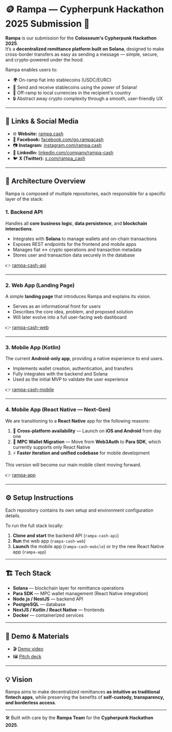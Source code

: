 # 🪙 Rampa — Cypherpunk Hackathon 2025 Submission 🚀

**Rampa** is our submission for the **Colosseum's Cypherpunk Hackathon 2025**.  
It’s a **decentralized remittance platform built on Solana**, designed to make cross-border transfers as easy as sending a message — simple, secure, and crypto-powered under the hood.

Rampa enables users to:
- 🌍 On-ramp fiat into stablecoins (USDC/EURC)
- 💸 Send and receive stablecoins using the power of Solana!
- 🏦 Off-ramp to local currencies in the recipient's country
- 🔒 Abstract away crypto complexity through a smooth, user-friendly UX

---

## 🔗 Links & Social Media

- 🌐 **Website:** [rampa.cash](https://rampa.cash)
- 📘 **Facebook:** [facebook.com/go.rampacash](https://www.facebook.com/go.rampacash)
- 📷 **Instagram:** [instagram.com/rampa.cash](https://www.instagram.com/rampa.cash)
- 💼 **LinkedIn:** [linkedin.com/company/rampa-cash](https://www.linkedin.com/company/rampa-cash/)
- 🐦 **X (Twitter):** [x.com/rampa_cash](https://x.com/rampa_cash)

---

## 🧩 Architecture Overview

Rampa is composed of multiple repositories, each responsible for a specific layer of the stack:

### **1. Backend API**
Handles all **core business logic**, **data persistence**, and **blockchain interactions**.

- Integrates with **Solana** to manage wallets and on-chain transactions  
- Exposes REST endpoints for the frontend and mobile apps  
- Manages fiat ↔ crypto operations and transaction metadata  
- Stores user and transaction data securely in the database  

👉 [rampa-cash-api](https://github.com/rampa-cash/rampa-cash-api)

---

### **2. Web App (Landing Page)**
A simple **landing page** that introduces Rampa and explains its vision.

- Serves as an informational front for users 
- Describes the core idea, problem, and proposed solution  
- Will later evolve into a full user-facing web dashboard  

👉 [rampa-cash-web](https://github.com/rampa-cash/rampa-cash-web)

---

### **3. Mobile App (Kotlin)**
The current **Android-only app**, providing a native experience to end users.

- Implements wallet creation, authentication, and transfers  
- Fully integrates with the backend and Solana  
- Used as the initial MVP to validate the user experience  

👉 [rampa-cash-mobile](https://github.com/rampa-cash/rampa-cash-mobile)

---

### **4. Mobile App (React Native — Next-Gen)**
We are transitioning to a **React Native** app for the following reasons:

1. 📱 **Cross-platform availability** — Launch on **iOS and Android** from day one  
2. 🔗 **MPC Wallet Migration** — Move from **Web3Auth** to **Para SDK**, which currently supports only React Native  
3. ⚡ **Faster iteration and unified codebase** for mobile development

This version will become our main mobile client moving forward.

👉 [rampa-app](https://github.com/rampa-cash/rampa-app)

---

## ⚙️ Setup Instructions

Each repository contains its own setup and environment configuration details.

To run the full stack locally:
1. **Clone and start** the backend API (`rampa-cash-api`)
2. **Run** the web app (`rampa-cash-web`)
3. **Launch** the mobile app (`rampa-cash-mobile`) or try the new React Native app (`rampa-app`)

---

## 🏗️ Tech Stack

- **Solana** — blockchain layer for remittance operations  
- **Para SDK** — MPC wallet management (React Native integration)  
- **Node.js / NestJS** — backend API  
- **PostgreSQL** — database  
- **NextJS / Kotlin / React Native** — frontends  
- **Docker** — containerized services  

---

## 🎥 Demo & Materials

- 🎬 [Demo video](https://youtu.be/htyF1RL2hms)  
- 🖼️ [Pitch deck](https://youtu.be/RhoQbIFk3dQ)

---

## 💡 Vision

Rampa aims to make decentralized remittances **as intuitive as traditional fintech apps**, while preserving the benefits of **self-custody, transparency, and borderless access**.

---

🛠️ Built with care by the **Rampa Team** for the **Cypherpunk Hackathon 2025**.